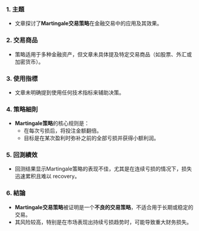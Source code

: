 ### 1. 主題  
- 文章探讨了**Martingale交易策略**在金融交易中的应用及其效果。

### 2. 交易商品  
- 策略适用于多种金融资产，但文章未具体提及特定交易商品（如股票、外汇或加密货币）。

### 3. 使用指標  
- 文章未明确提到使用任何技术指标来辅助决策。

### 4. 策略細則  
- **Martingale策略**的核心规则是：  
  - 在每次亏损后，将投注金额翻倍。  
  - 目标是在某次盈利时弥补之前的全部亏损并获得小额利润。  

### 5. 回測績效  
- 回测结果显示Martingale策略的表现不佳，尤其是在连续亏损的情况下，损失迅速累积且难以 recovery。

### 6. 結論  
- **Martingale交易策略**被证明是一个**不良的交易策略**，不适合用于长期或稳定的交易。  
- 其风险较高，特别是在市场表现出持续亏损趋势时，可能导致重大财务损失。
